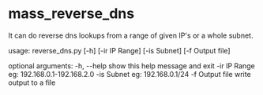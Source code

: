 # mass_reverse_dns
It can do reverse dns lookups from a range of given IP's or a whole subnet.

usage: reverse_dns.py [-h] [-ir IP Range] [-is Subnet] [-f Output file]

optional arguments:
  -h, --help      show this help message and exit
  -ir IP Range    eg: 192.168.0.1-192.168.2.0
  -is Subnet      eg: 192.168.0.1/24
  -f Output file  write output to a file

